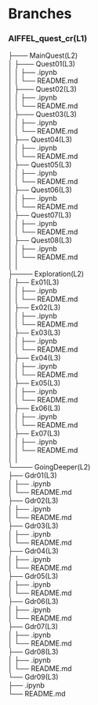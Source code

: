 # Branches
### AIFFEL_quest_cr(L1)
├─── MainQuest(L2)  
│        ├─── Quest01(L3)  
│        │      ├── .ipynb  
│        │      └── README.md  
│        ├─── Quest02(L3)  
│        │      ├── .ipynb  
│        │      └── README.md  
│        ├─── Quest03(L3)  
│        │      ├── .ipynb  
│        │      └── README.md  
│        ├── Quest04(L3)  
│        │      ├── .ipynb  
│        │      └── README.md  
│        ├── Quest05(L3)  
│        │      ├── .ipynb  
│        │      └── README.md  
│        ├── Quest06(L3)  
│        │      ├── .ipynb  
│        │      └── README.md  
│        ├── Quest07(L3)  
│        │      ├── .ipynb  
│        │      └── README.md  
│        ├── Quest08(L3)  
│        │      ├── .ipynb  
│        │      └── README.md  
│        │  
├──── Exploration(L2)  
│        ├── Ex01(L3)  
│        │      ├── .ipynb  
│        │      └── README.md  
│        ├── Ex02(L3)  
│        │      ├── .ipynb  
│        │      └── README.md  
│        ├── Ex03(L3)  
│        │      ├── .ipynb  
│        │      └── README.md  
│        ├── Ex04(L3)  
│        │      ├── .ipynb  
│        │      └── README.md  
│        ├── Ex05(L3)  
│        │      ├── .ipynb  
│        │      └── README.md  
│        ├── Ex06(L3)  
│        │      ├── .ipynb  
│        │      └── README.md  
│        ├── Ex07(L3)  
│        │      ├── .ipynb  
│        │      └── README.md  
│        │  
└──── GoingDeeper(L2)  
         ├── Gdr01(L3)  
         │     ├── .ipynb  
         │     └── README.md  
         ├── Gdr02(L3)  
         │     ├── .ipynb  
         │     └── README.md  
         ├── Gdr03(L3)  
         │     ├── .ipynb  
         │     └── README.md  
         ├── Gdr04(L3)  
         │     ├── .ipynb  
         │     └── README.md  
         ├── Gdr05(L3)  
         │     ├── .ipynb  
         │     └── README.md  
         ├── Gdr06(L3)  
         │     ├── .ipynb  
         │     └── README.md  
         ├── Gdr07(L3)  
         │     ├── .ipynb  
         │     └── README.md  
         ├── Gdr08(L3)  
         │     ├── .ipynb  
         │     └── README.md  
         └── Gdr09(L3)  
               ├── .ipynb  
               └── README.md  
   
